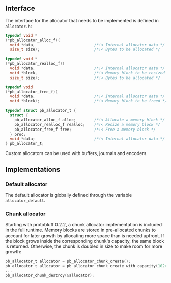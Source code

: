 ## Interface

The interface for the allocator that needs to be implemented is defined in
`allocator.h`:

``` c
typedef void *
(*pb_allocator_alloc_f)(
  void *data,                          /*!< Internal allocator data */
  size_t size);                        /*!< Bytes to be allocated */

typedef void *
(*pb_allocator_realloc_f)(
  void *data,                          /*!< Internal allocator data */
  void *block,                         /*!< Memory block to be resized */
  size_t size);                        /*!< Bytes to be allocated */

typedef void
(*pb_allocator_free_f)(
  void *data,                          /*!< Internal allocator data */
  void *block);                        /*!< Memory block to be freed */

typedef struct pb_allocator_t {
  struct {
    pb_allocator_alloc_f alloc;        /*!< Allocate a memory block */
    pb_allocator_realloc_f realloc;    /*!< Resize a memory block */
    pb_allocator_free_f free;          /*!< Free a memory block */
  } proc;
  void *data;                          /*!< Internal allocator data */
} pb_allocator_t;
```

Custom allocators can be used with buffers, journals and encoders.

## Implementations

### Default allocator

The default allocator is globally defined through the variable
`allocator_default`.

### Chunk allocator

Starting with protobluff 0.2.2, a chunk allocator implementation is included
in the full runtime. Memory blocks are stored in pre-allocated chunks to
account for later growth by allocating more space than is needed upfront. If
the block grows inside the corresponding chunk's capacity, the same block is
returned. Otherwise, the chunk is doubled in size to make room for more growth:

``` c
pb_allocator_t allocator = pb_allocator_chunk_create();
pb_allocator_t allocator = pb_allocator_chunk_create_with_capacity(1024);
...
pb_allocator_chunk_destroy(&allocator);
```